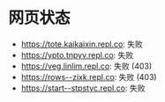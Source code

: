 # 网页状态
- https://tote.kaikaixin.repl.co: 失败
- https://ypto.tnpyv.repl.co: 失败
- https://veg.linlim.repl.co: 失败 (403)
- https://rows--zixk.repl.co: 失败 (403)
- https://start--stpstyc.repl.co: 失败
